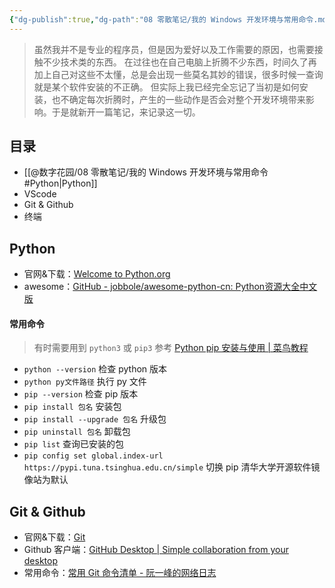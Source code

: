 ```yaml
---
{"dg-publish":true,"dg-path":"08 零散笔记/我的 Windows 开发环境与常用命令.md","permalink":"/08 零散笔记/我的 Windows 开发环境与常用命令/","created":"2024-06-15","updated":"2024-06-16"}
---
```



> 虽然我并不是专业的程序员，但是因为爱好以及工作需要的原因，也需要接触不少技术类的东西。
> 在过往也在自己电脑上折腾不少东西，时间久了再加上自己对这些不太懂，总是会出现一些莫名其妙的错误，很多时候一查询就是某个软件安装的不正确。
> 但实际上我已经完全忘记了当初是如何安装，也不确定每次折腾时，产生的一些动作是否会对整个开发环境带来影响。于是就新开一篇笔记，来记录这一切。

## 目录

- [[@数字花园/08 零散笔记/我的 Windows 开发环境与常用命令#Python\|Python]]
- VScode
- Git & Github
- 终端

## Python

- 官网&下载：[Welcome to Python.org](https://www.python.org/)
- awesome：[GitHub - jobbole/awesome-python-cn: Python资源大全中文版](https://github.com/jobbole/awesome-python-cn)

#### 常用命令

> 有时需要用到 `python3` 或 `pip3`
> 参考 [Python pip 安装与使用 | 菜鸟教程](https://www.runoob.com/w3cnote/python-pip-install-usage.html)

- `python --version` 检查 python 版本
- `python py文件路径` 执行 py 文件
- `pip --version` 检查 pip 版本
- `pip install 包名` 安装包
- `pip install --upgrade 包名` 升级包
- `pip uninstall 包名` 卸载包
- `pip list` 查询已安装的包
- `pip config set global.index-url https://pypi.tuna.tsinghua.edu.cn/simple` 切换 pip 清华大学开源软件镜像站为默认

## Git & Github

- 官网&下载：[Git](https://git-scm.com/)
- Github 客户端：[GitHub Desktop | Simple collaboration from your desktop](https://desktop.github.com/)
- 常用命令：[常用 Git 命令清单 - 阮一峰的网络日志](https://www.ruanyifeng.com/blog/2015/12/git-cheat-sheet.html)